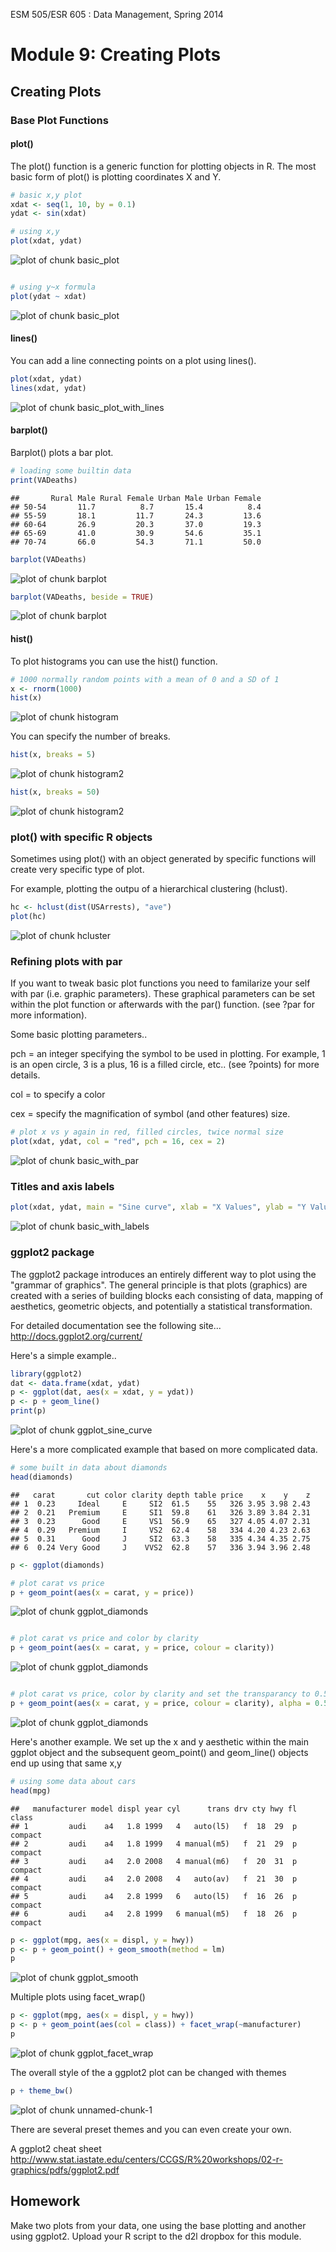 ESM 505/ESR 605 : Data Management, Spring 2014

Module 9: Creating Plots
====================



## Creating Plots

### Base Plot Functions

#### plot()
The plot() function is a generic function for plotting objects in R. The most basic form of plot() is plotting coordinates X and Y.  


```r
# basic x,y plot
xdat <- seq(1, 10, by = 0.1)
ydat <- sin(xdat)

# using x,y
plot(xdat, ydat)
```

![plot of chunk basic_plot](figure/basic_plot1.png) 

```r

# using y~x formula
plot(ydat ~ xdat)
```

![plot of chunk basic_plot](figure/basic_plot2.png) 



#### lines()
You can add a line connecting points on a plot using lines().  

```r
plot(xdat, ydat)
lines(xdat, ydat)
```

![plot of chunk basic_plot_with_lines](figure/basic_plot_with_lines.png) 


#### barplot()
Barplot() plots a bar plot.


```r
# loading some builtin data
print(VADeaths)
```

```
##       Rural Male Rural Female Urban Male Urban Female
## 50-54       11.7          8.7       15.4          8.4
## 55-59       18.1         11.7       24.3         13.6
## 60-64       26.9         20.3       37.0         19.3
## 65-69       41.0         30.9       54.6         35.1
## 70-74       66.0         54.3       71.1         50.0
```

```r
barplot(VADeaths)
```

![plot of chunk barplot](figure/barplot1.png) 

```r
barplot(VADeaths, beside = TRUE)
```

![plot of chunk barplot](figure/barplot2.png) 


#### hist()
To plot histograms you can use the hist() function.


```r
# 1000 normally random points with a mean of 0 and a SD of 1
x <- rnorm(1000)
hist(x)
```

![plot of chunk histogram](figure/histogram.png) 


You can specify the number of breaks.

```r
hist(x, breaks = 5)
```

![plot of chunk histogram2](figure/histogram21.png) 

```r
hist(x, breaks = 50)
```

![plot of chunk histogram2](figure/histogram22.png) 


### plot() with specific R objects
Sometimes using plot() with an object generated by specific functions will create very specific type of plot.

For example, plotting the outpu of a hierarchical clustering (hclust).


```r
hc <- hclust(dist(USArrests), "ave")
plot(hc)
```

![plot of chunk hcluster](figure/hcluster.png) 


### Refining plots with par
If you want to tweak basic plot functions you need to familarize your self with par (i.e. graphic parameters).  These graphical parameters can be set within the plot function or afterwards with the par() function.  (see ?par for more information).  

Some basic plotting parameters..

pch = an integer specifying the symbol to be used in plotting.  For example, 1 is an open circle, 3 is a plus, 16 is a filled circle, etc.. (see ?points) for more details.  

col = to specify a color

cex = specify the magnification of symbol (and other features) size.


```r
# plot x vs y again in red, filled circles, twice normal size
plot(xdat, ydat, col = "red", pch = 16, cex = 2)
```

![plot of chunk basic_with_par](figure/basic_with_par.png) 


### Titles and axis labels


```r
plot(xdat, ydat, main = "Sine curve", xlab = "X Values", ylab = "Y Values")
```

![plot of chunk basic_with_labels](figure/basic_with_labels.png) 




### ggplot2 package
The ggplot2 package introduces an entirely different way to plot using the "grammar of graphics".  The general principle is that plots (graphics) are created with a series of building blocks each consisting of data, mapping of aesthetics, geometric objects, and potentially a statistical transformation.   

For detailed documentation see the following site...
http://docs.ggplot2.org/current/

Here's a simple example..

```r
library(ggplot2)
dat <- data.frame(xdat, ydat)
p <- ggplot(dat, aes(x = xdat, y = ydat))
p <- p + geom_line()
print(p)
```

![plot of chunk ggplot_sine_curve](figure/ggplot_sine_curve.png) 


Here's a more complicated example that based on more complicated data.


```r
# some built in data about diamonds
head(diamonds)
```

```
##   carat       cut color clarity depth table price    x    y    z
## 1  0.23     Ideal     E     SI2  61.5    55   326 3.95 3.98 2.43
## 2  0.21   Premium     E     SI1  59.8    61   326 3.89 3.84 2.31
## 3  0.23      Good     E     VS1  56.9    65   327 4.05 4.07 2.31
## 4  0.29   Premium     I     VS2  62.4    58   334 4.20 4.23 2.63
## 5  0.31      Good     J     SI2  63.3    58   335 4.34 4.35 2.75
## 6  0.24 Very Good     J    VVS2  62.8    57   336 3.94 3.96 2.48
```

```r
p <- ggplot(diamonds)

# plot carat vs price
p + geom_point(aes(x = carat, y = price))
```

![plot of chunk ggplot_diamonds](figure/ggplot_diamonds1.png) 

```r

# plot carat vs price and color by clarity
p + geom_point(aes(x = carat, y = price, colour = clarity))
```

![plot of chunk ggplot_diamonds](figure/ggplot_diamonds2.png) 

```r

# plot carat vs price, color by clarity and set the transparancy to 0.5
p + geom_point(aes(x = carat, y = price, colour = clarity), alpha = 0.5)
```

![plot of chunk ggplot_diamonds](figure/ggplot_diamonds3.png) 


Here's another example.  We set up the x and y aesthetic within the main ggplot object and the subsequent geom_point() and geom_line() objects end up using that same x,y


```r
# using some data about cars
head(mpg)
```

```
##   manufacturer model displ year cyl      trans drv cty hwy fl   class
## 1         audi    a4   1.8 1999   4   auto(l5)   f  18  29  p compact
## 2         audi    a4   1.8 1999   4 manual(m5)   f  21  29  p compact
## 3         audi    a4   2.0 2008   4 manual(m6)   f  20  31  p compact
## 4         audi    a4   2.0 2008   4   auto(av)   f  21  30  p compact
## 5         audi    a4   2.8 1999   6   auto(l5)   f  16  26  p compact
## 6         audi    a4   2.8 1999   6 manual(m5)   f  18  26  p compact
```

```r
p <- ggplot(mpg, aes(x = displ, y = hwy))
p <- p + geom_point() + geom_smooth(method = lm)
p
```

![plot of chunk ggplot_smooth](figure/ggplot_smooth.png) 


Multiple plots using facet_wrap()


```r
p <- ggplot(mpg, aes(x = displ, y = hwy))
p <- p + geom_point(aes(col = class)) + facet_wrap(~manufacturer)
p
```

![plot of chunk ggplot_facet_wrap](figure/ggplot_facet_wrap.png) 


The overall style of the a ggplot2 plot can be changed with themes


```r
p + theme_bw()
```

![plot of chunk unnamed-chunk-1](figure/unnamed-chunk-1.png) 


There are several preset themes and you can even create your own.



A ggplot2 cheat sheet
http://www.stat.iastate.edu/centers/CCGS/R%20workshops/02-r-graphics/pdfs/ggplot2.pdf



## Homework

Make two plots from your data, one using the base plotting and another using ggplot2.  Upload your R script to the d2l dropbox for this module.



